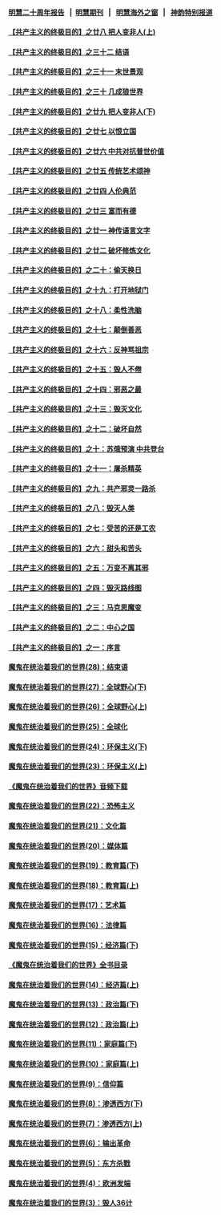 #### [明慧二十周年报告](https://github.com/gfw-breaker/mh-reports/blob/master/README.md?t=07170736) &nbsp;&nbsp;|&nbsp;&nbsp;[明慧期刊](https://github.com/gfw-breaker/mh-qikan) &nbsp;&nbsp;|&nbsp;&nbsp; [明慧海外之窗](https://github.com/gfw-breaker/mh-news/blob/master/README.md?t=07170736) &nbsp;&nbsp;|&nbsp;&nbsp; [神韵特别报道](https://github.com/gfw-breaker/mh-news/blob/master/shenyun.md?t=07170736) 

#### [【共产主义的终极目的】之廿八 把人变非人(上)](../pages/nsc422/n11340492.md?t=07170736) 

#### [【共产主义的终极目的】之三十二 结语](../pages/nsc422/n11360535.md?t=07170736) 

#### [【共产主义的终极目的】之三十一 末世景观](../pages/nsc422/n11351129.md?t=07170736) 

#### [【共产主义的终极目的】之三十 几成狼世界](../pages/nsc422/n11348280.md?t=07170736) 

#### [【共产主义的终极目的】之廿九 把人变非人(下)](../pages/nsc422/n11344140.md?t=07170736) 

#### [【共产主义的终极目的】之廿七 以恨立国](../pages/nsc422/n11336944.md?t=07170736) 

#### [【共产主义的终极目的】之廿六 中共对抗普世价值](../pages/nsc422/n11324785.md?t=07170736) 

#### [【共产主义的终极目的】之廿五 传统艺术颂神](../pages/nsc422/n11296396.md?t=07170736) 

#### [【共产主义的终极目的】之廿四 人伦典范](../pages/nsc422/n11296397.md?t=07170736) 

#### [【共产主义的终极目的】之廿三 富而有德](../pages/nsc422/n11283598.md?t=07170736) 

#### [【共产主义的终极目的】之廿一 神传语言文字](../pages/nsc422/n11263265.md?t=07170736) 

#### [【共产主义的终极目的】之廿二 破坏修炼文化](../pages/nsc422/n11245728.md?t=07170736) 

#### [【共产主义的终极目的】之二十：偷天换日](../pages/nsc422/n11238846.md?t=07170736) 

#### [【共产主义的终极目的】之十九：打开地狱门](../pages/nsc422/n11206376.md?t=07170736) 

#### [【共产主义的终极目的】之十八：柔性洗脑](../pages/nsc422/n11199994.md?t=07170736) 

#### [【共产主义的终极目的】之十七：颠倒善恶](../pages/nsc422/n11179782.md?t=07170736) 

#### [【共产主义的终极目的】之十六：反神骂祖宗](../pages/nsc422/n11166798.md?t=07170736) 

#### [【共产主义的终极目的】之十五：毁人不倦](../pages/nsc422/n11166792.md?t=07170736) 

#### [【共产主义的终极目的】之十四：邪恶之最](../pages/nsc422/n11150249.md?t=07170736) 

#### [【共产主义的终极目的】之十三：毁灭文化](../pages/nsc422/n11135227.md?t=07170736) 

#### [【共产主义的终极目的】之十二：破坏自然](../pages/nsc422/n11135214.md?t=07170736) 

#### [【共产主义的终极目的】之十：苏俄预演 中共登台](../pages/nsc422/n11118424.md?t=07170736) 

#### [【共产主义的终极目的】之十一：屠杀精英](../pages/nsc422/n11118442.md?t=07170736) 

#### [【共产主义的终极目的】之九：共产邪灵一路杀](../pages/nsc422/n11114139.md?t=07170736) 

#### [【共产主义的终极目的】之八：毁灭人类](../pages/nsc422/n11108503.md?t=07170736) 

#### [【共产主义的终极目的】之七：受苦的还是工农](../pages/nsc422/n11101809.md?t=07170736) 

#### [【共产主义的终极目的】之六：甜头和苦头](../pages/nsc422/n11096971.md?t=07170736) 

#### [【共产主义的终极目的】之五：万变不离其邪](../pages/nsc422/n11091285.md?t=07170736) 

#### [【共产主义的终极目的】之四：毁灭路线图](../pages/nsc422/n11086284.md?t=07170736) 

#### [【共产主义的终极目的】之三：马克思魔变](../pages/nsc422/n11061941.md?t=07170736) 

#### [【共产主义的终极目的】之二：中心之国](../pages/nsc422/n11047728.md?t=07170736) 

#### [【共产主义的终极目的】之一：序言](../pages/nsc422/n11086077.md?t=07170736) 

#### [魔鬼在统治着我们的世界(28)：结束语](../pages/nsc422/n10936246.md?t=07170736) 

#### [魔鬼在统治着我们的世界(27)：全球野心(下)](../pages/nsc422/n10928319.md?t=07170736) 

#### [魔鬼在统治着我们的世界(26)：全球野心(上)](../pages/nsc422/n10900318.md?t=07170736) 

#### [魔鬼在统治着我们的世界(25)：全球化](../pages/nsc422/n10788205.md?t=07170736) 

#### [魔鬼在统治着我们的世界(24)：环保主义(下)](../pages/nsc422/n10695307.md?t=07170736) 

#### [魔鬼在统治着我们的世界(23)：环保主义(上)](../pages/nsc422/n10688613.md?t=07170736) 

#### [《魔鬼在统治着我们的世界》音频下载](../pages/nsc422/n10635553.md?t=07170736) 

#### [魔鬼在统治着我们的世界(22)：恐怖主义](../pages/nsc422/n10614727.md?t=07170736) 

#### [魔鬼在统治着我们的世界(21)：文化篇](../pages/nsc422/n10597706.md?t=07170736) 

#### [魔鬼在统治着我们的世界(20)：媒体篇](../pages/nsc422/n10586579.md?t=07170736) 

#### [魔鬼在统治着我们的世界(19)：教育篇(下)](../pages/nsc422/n10564808.md?t=07170736) 

#### [魔鬼在统治着我们的世界(18)：教育篇(上)](../pages/nsc422/n10526970.md?t=07170736) 

#### [魔鬼在统治着我们的世界(17)：艺术篇](../pages/nsc422/n10499093.md?t=07170736) 

#### [魔鬼在统治着我们的世界(16)：法律篇](../pages/nsc422/n10485969.md?t=07170736) 

#### [魔鬼在统治着我们的世界(15)：经济篇(下)](../pages/nsc422/n10469975.md?t=07170736) 

#### [《魔鬼在统治着我们的世界》全书目录](../pages/nsc422/n10464261.md?t=07170736) 

#### [魔鬼在统治着我们的世界(14)：经济篇(上)](../pages/nsc422/n10457370.md?t=07170736) 

#### [魔鬼在统治着我们的世界(13)：政治篇(下)](../pages/nsc422/n10448270.md?t=07170736) 

#### [魔鬼在统治着我们的世界(12)：政治篇(上)](../pages/nsc422/n10444576.md?t=07170736) 

#### [魔鬼在统治着我们的世界(11)：家庭篇(下)](../pages/nsc422/n10440961.md?t=07170736) 

#### [魔鬼在统治着我们的世界(10)：家庭篇(上)](../pages/nsc422/n10435448.md?t=07170736) 

#### [魔鬼在统治着我们的世界(9)：信仰篇](../pages/nsc422/n10432159.md?t=07170736) 

#### [魔鬼在统治着我们的世界(8)：渗透西方(下)](../pages/nsc422/n10429603.md?t=07170736) 

#### [魔鬼在统治着我们的世界(7)：渗透西方(上)](../pages/nsc422/n10426013.md?t=07170736) 

#### [魔鬼在统治着我们的世界(6)：输出革命](../pages/nsc422/n10421536.md?t=07170736) 

#### [魔鬼在统治着我们的世界(5)：东方杀戮](../pages/nsc422/n10417707.md?t=07170736) 

#### [魔鬼在统治着我们的世界(4)：欧洲发端](../pages/nsc422/n10414890.md?t=07170736) 

#### [魔鬼在统治着我们的世界(3)：毁人36计](../pages/nsc422/n10411583.md?t=07170736) 

